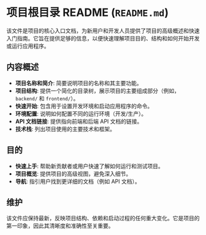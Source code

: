 # 项目根目录 README (`README.md`)

该文件是项目的核心入口文档，为新用户和开发人员提供了项目的高级概述和快速入门指南。它旨在提供足够的信息，以便快速理解项目目的、结构和如何开始开发或运行应用程序。

## 内容概述

-   **项目名称和简介**: 简要说明项目的名称和其主要功能。
-   **项目结构**: 提供一个简化的目录树，展示项目的主要组成部分（例如，`backend/` 和 `frontend/`）。
-   **快速开始**: 包含用于设置开发环境和启动应用程序的命令。
-   **环境配置**: 说明如何配置不同的运行环境（开发/生产）。
-   **API 文档链接**: 提供指向前端和后端 API 文档的链接。
-   **技术栈**: 列出项目使用的主要技术和框架。

## 目的

-   **快速上手**: 帮助新贡献者或用户快速了解如何运行和测试项目。
-   **项目概览**: 提供项目的高级视图，避免深入细节。
-   **导航**: 指引用户找到更详细的文档（例如 API 文档）。

## 维护

该文件应保持最新，反映项目结构、依赖和启动过程的任何重大变化。它是项目的第一印象，因此其清晰度和准确性至关重要。
